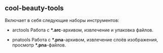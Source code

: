 ## cool-beauty-tools

Включает в себя следующие наборы инструментов:

-   arctools
    Работа с **\*.arc**-архивом, извлечение и упаковка файлов.

-   pnatools
    Работа с **\*.pna**-архивом, извлечение слоёв изображения, просмотр **\*.pna**-файлов.
